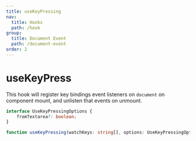 ```yaml
---
title: useKeyPressing
nav:
  title: Hooks
  path: /hook
group:
  title: Document Event
  path: /document-event
order: 2
---
```


# useKeyPress

This hook will register key bindings event listeners on `document` on component mount, and unlisten that events on unmount.

```typescript
interface UseKeyPressingOptions {
    fromTextarea?: boolean;
}

function useKeyPressing(watchKeys: string[], options: UseKeyPressingOptions = {}) void
```

<code src='./demo/useKeyPressing.tsx'>
